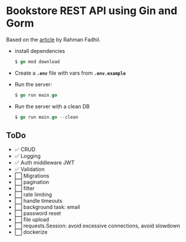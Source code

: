 # Bookstore REST API using Gin and Gorm

Based on the [article](https://blog.logrocket.com/how-to-build-a-rest-api-with-golang-using-gin-and-gorm/) by Rahman Fadhil.

- install dependencies

  ```go
  $ go mod download
  ```

- Create a **`.env`** file with vars from **`.env.example`**

- Run the server:

  ```go
  $ go run main.go
  ```

- Run the server with a clean DB

  ```go
  $ go run main.go --clean
  ```

## ToDo

- ✅ CRUD
- ✅ Logging
- ✅ Auth middleware JWT
- ✅ Validation
- ⬜ Migrations
- ⬜ pagination
- ⬜ filter
- ⬜ rate limiting
- ⬜ handle timeouts
- ⬜ background task: email
- ⬜ password reset
- ⬜ file upload
- ⬜ requests.Session: avoid excessive connections, avoid slowdown
- ⬜ dockerize
